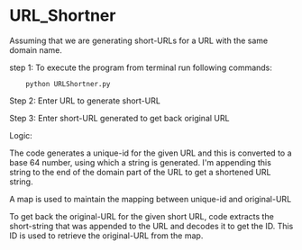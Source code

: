 # URL_Shortner

Assuming that we are generating short-URLs for a URL with the same domain name.

step 1: To execute the program from terminal run following commands:

        python URLShortner.py

Step 2: Enter URL to generate short-URL

Step 3: Enter short-URL generated to get back original URL

Logic:

The code generates a unique-id for the given URL and this is converted to a base 64 number, using which a string is generated. I'm appending this string to the end of the domain part of the URL to get a shortened URL string.

A map is used to maintain the mapping between unique-id and original-URL

To get back the original-URL for the given short URL, code extracts the short-string that was appended to the URL and decodes it to get the ID. This ID is used to retrieve the original-URL from the map. 






